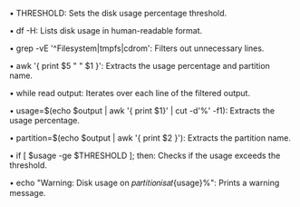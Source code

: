 • THRESHOLD: Sets the disk usage percentage threshold.

• df -H: Lists disk usage in human-readable format.

• grep -vE '^Filesystem|tmpfs|cdrom': Filters out unnecessary lines.

• awk '{ print $5 " " $1 }': Extracts the usage percentage and partition name.

• while read output: Iterates over each line of the filtered output.

• usage=$(echo $output | awk '{ print $1}' | cut -d'%' -f1): Extracts the usage
percentage.

• partition=$(echo $output | awk '{ print $2 }'): Extracts the partition name.

• if [ $usage -ge $THRESHOLD ]; then: Checks if the usage exceeds the threshold.

• echo "Warning: Disk usage on 𝑝𝑎𝑟𝑡𝑖𝑡𝑖𝑜𝑛𝑖𝑠𝑎𝑡{usage}%": Prints a warning message.
